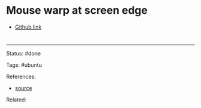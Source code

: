 # Mouse warp at screen edge
- [Github link](https://github.com/joshumax/taralli)


# 

---
Status: #done

Tags: #ubuntu

References:
- [source](https://askubuntu.com/a/489081)

Related:
